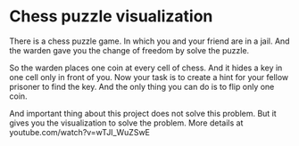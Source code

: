 # Chess puzzle visualization
There is a chess puzzle game. In which you and your friend are in a jail. And the warden gave you the change of freedom by solve the puzzle.

So the warden places one coin at every cell of chess. And it hides a key in one cell only in front of you. Now your task is to create a hint for your fellow prisoner to find the key. And the only thing you can do is to flip only one coin.

And important thing about this project does not solve this problem. But it gives you the visualization to solve the problem.
More details at youtube.com/watch?v=wTJI_WuZSwE